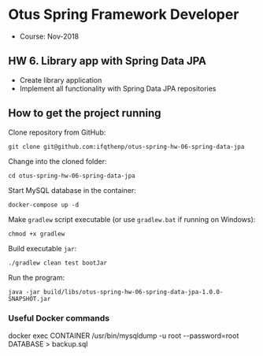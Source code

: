 # Otus Spring Framework Developer

- Course: Nov-2018

## HW 6. Library app with Spring Data JPA

- Create library application
- Implement all functionality with Spring Data JPA repositories

## How to get the project running

Clone repository from GitHub:

```shell
git clone git@github.com:ifqthenp/otus-spring-hw-06-spring-data-jpa
```

Change into the cloned folder:

```shell
cd otus-spring-hw-06-spring-data-jpa
```

Start MySQL database in the container:

```
docker-compose up -d
```

Make `gradlew` script executable (or use `gradlew.bat` if running on Windows):

```shell
chmod +x gradlew 
```

Build executable `jar`:

```shell
./gradlew clean test bootJar
```

Run the program:

```shell
java -jar build/libs/otus-spring-hw-06-spring-data-jpa-1.0.0-SNAPSHOT.jar
```

### Useful Docker commands

docker exec CONTAINER /usr/bin/mysqldump -u root --password=root DATABASE > backup.sql
